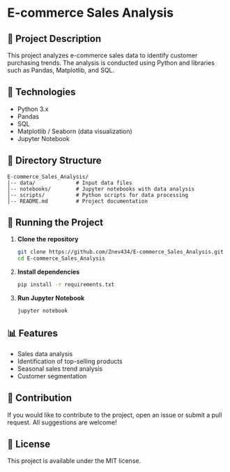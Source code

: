 # E-commerce Sales Analysis

## 📌 Project Description
This project analyzes e-commerce sales data to identify customer purchasing trends. The analysis is conducted using Python and libraries such as Pandas, Matplotlib, and SQL.

## 🔧 Technologies
- Python 3.x
- Pandas
- SQL
- Matplotlib / Seaborn (data visualization)
- Jupyter Notebook

## 📂 Directory Structure
```
E-commerce_Sales_Analysis/
│-- data/             # Input data files
│-- notebooks/        # Jupyter notebooks with data analysis
│-- scripts/          # Python scripts for data processing
│-- README.md         # Project documentation
```

## 🚀 Running the Project
1. **Clone the repository**
   ```bash
   git clone https://github.com/Znev434/E-commerce_Sales_Analysis.git
   cd E-commerce_Sales_Analysis
   ```
2. **Install dependencies**
   ```bash
   pip install -r requirements.txt
   ```
3. **Run Jupyter Notebook**
   ```bash
   jupyter notebook
   ```

## 📊 Features
- Sales data analysis
- Identification of top-selling products
- Seasonal sales trend analysis
- Customer segmentation

## 🤝 Contribution
If you would like to contribute to the project, open an issue or submit a pull request. All suggestions are welcome!

## 📜 License
This project is available under the MIT license.
